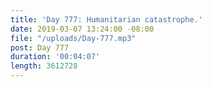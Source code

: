 ```yaml
---
title: 'Day 777: Humanitarian catastrophe.'
date: 2019-03-07 13:24:00 -08:00
file: "/uploads/Day-777.mp3"
post: Day 777
duration: '00:04:07'
length: 3612728
---
```


